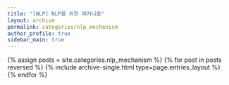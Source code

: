 ```yaml
---
title: "[NLP] NLP를 위한 메커니즘"
layout: archive
permalink: categories/nlp_mechanism
author_profile: true
sidebar_main: true
---
```



{% assign posts = site.categories.nlp_mechanism %}
{% for post in posts reversed %} {% include archive-single.html type=page.entries_layout %} {% endfor %}